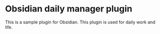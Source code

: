# Obsidian daily manager plugin

This is a sample plugin for Obsidian. This plugin is used for daily work and life.

## 
